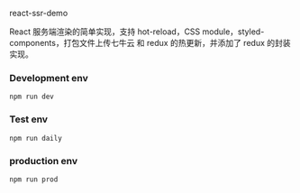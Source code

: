 react-ssr-demo

React 服务端渲染的简单实现，支持 hot-reload，CSS module，styled-components，打包文件上传七牛云 和 redux 的热更新，并添加了 redux 的封装实现。

### Development env
```
npm run dev
```

### Test env
```
npm run daily
```

### production env
```
npm run prod
```
